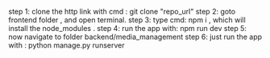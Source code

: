 step 1: clone the http link with cmd : git clone "repo_url"
step 2: goto frontend folder , and open terminal.
step 3: type cmd: npm i , which will install  the node_modules .
step 4: run the app with: npm run dev
step 5: now navigate to folder backend/media_management
step 6: just run the app with : python manage.py runserver
